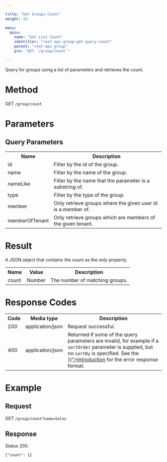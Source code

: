 ```yaml
---

title: "Get Groups Count"
weight: 20

menu:
  main:
    name: "Get List Count"
    identifier: "rest-api-group-get-query-count"
    parent: "rest-api-group"
    pre: "GET `/group/count`"

---
```



Query for groups using a list of parameters and retrieves the count.

# Method

GET `/group/count`


# Parameters

## Query Parameters

<table class="table table-striped">
  <tr>
    <th>Name</th>
    <th>Description</th>
  </tr>
  <tr>
    <td>id</td>
    <td>Filter by the id of the group.</td>
  </tr>
  <tr>
    <td>name</td>
    <td>Filter by the name of the group.</td>
  </tr>
  <tr>
    <td>nameLike</td>
    <td>Filter by the name that the parameter is a substring of.</td>
  </tr>
  <tr>
    <td>type</td>
    <td>Filter by the type of the group.</td>
  </tr>
  <tr>
    <td>member</td>
    <td>Only retrieve groups where the given user id is a member of.</td>
  </tr>
  <tr>
    <td>memberOfTenant</td>
    <td>Only retrieve groups which are members of the given tenant.</td>
  </tr>
</table>


# Result

A JSON object that contains the count as the only property.

<table class="table table-striped">
  <tr>
    <th>Name</th>
    <th>Value</th>
    <th>Description</th>
  </tr>
  <tr>
    <td>count</td>
    <td>Number</td>
    <td>The number of matching groups.</td>
  </tr>
</table>


# Response Codes

<table class="table table-striped">
  <tr>
    <th>Code</th>
    <th>Media type</th>
    <th>Description</th>
  </tr>
  <tr>
    <td>200</td>
    <td>application/json</td>
    <td>Request successful.</td>
  </tr>
  <tr>
    <td>400</td>
    <td>application/json</td>
    <td>Returned if some of the query parameters are invalid, for example if a <code>sortOrder</code> parameter is supplied, but no <code>sortBy</code> is specified. See the <a href="{{< relref "reference/rest/overview/index.md#error-handling" >}}">Introduction</a> for the error response format.</td>
  </tr>
</table>


# Example

## Request

GET `/group/count?name=Sales`

## Response

Status 200.

    {"count": 1}
